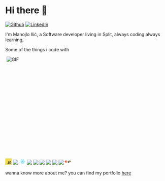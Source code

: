 <h1>Hi there 👋 </h1>
 <p> 
<a href="https://github.com/milic12" target="_blank"><img alt="Github" src="https://img.shields.io/badge/GitHub-%2312100E.svg?&style=for-the-badge&logo=Github&logoColor=white" /></a>
<a href="https://www.linkedin.com/in/manojlo-ili%C4%87-141261192/" target="_blank"><img alt="LinkedIn" src="https://img.shields.io/badge/linkedin-%230077B5.svg?&style=for-the-badge&logo=linkedin&logoColor=white" /></a>
   </p> 
   
<p> I'm Manojlo Ilić, a Software developer living in Split, always coding always learning, </p>
<p>Some of the things i code with </p>
<img align="right" alt="GIF" src="https://i2.wp.com/allhtaccess.info/wp-content/uploads/2018/03/programming.gif?fit=1281%2C716&ssl=1" width="500" height="320" />


 <code><img height="20" src="https://raw.githubusercontent.com/github/explore/80688e429a7d4ef2fca1e82350fe8e3517d3494d/topics/javascript/javascript.png"></code>
<code><img height="20" src="https://raw.githubusercontent.com/rhoit/mode-icons/dump/icons/css.png"></code>
<code><img height="20" src="https://raw.githubusercontent.com/github/explore/80688e429a7d4ef2fca1e82350fe8e3517d3494d/topics/react/react.png"></code>
<code><img height="20" src="https://www.flaticon.com/svg/static/icons/svg/381/381704.svg"></code>
<code><img height="20" src="https://icon-library.com/images/node-js-icon/node-js-icon-8.jpg"></code>
<code><img height="20" src="https://e7.pngegg.com/pngimages/840/443/png-clipart-html-5-logo-web-development-html-css3-canvas-element-web-design-w3c-html5-logo-miscellaneous-text-thumbnail.png"></code>
<code><img height="20" src="https://encrypted-tbn0.gstatic.com/images?q=tbn:ANd9GcRT1PKsfJXnxOqnTRiIZ8VcdJDYBXD-qZnnpw&usqp=CAU"></code>
<code><img height="20" src="https://cdn.iconscout.com/icon/free/png-512/mongodb-5-1175140.png"></code>
<code><img height="20" src="https://encrypted-tbn0.gstatic.com/images?q=tbn:ANd9GcQJpqq_abtVxiOOVfZhELfzWTqsX5M0VaHeCA&usqp=CAU"></code>
<code><img height="20" src="https://raw.githubusercontent.com/github/explore/80688e429a7d4ef2fca1e82350fe8e3517d3494d/topics/git/git.png"></code>

wanna know more about me? you can find my portfolio [here](https://manojloilic.com/)
<!--
**milic12/milic12** is a ✨ _special_ ✨ repository because its `README.md` (this file) appears on your GitHub profile.



- 🔭 I’m currently working on ...
- 🌱 I’m currently learning ...
- 👯 I’m looking to collaborate on ...
- 🤔 I’m looking for help with ...
- 💬 Ask me about ...
- 📫 How to reach me: ...
- 😄 Pronouns: ...
- ⚡ Fun fact: ...
-->
